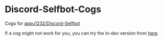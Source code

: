# Discord-Selfbot-Cogs
Cogs for [appu1232/Discord-Selfbot](https://github.com/appu1232/Discord-Selfbot)

If a cog might not work for you, you can try the in-dev version from [here](https://github.com/Bluscream/Discord-Selfbot/tree/rewrite/custom_cogs).
